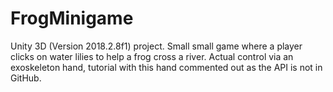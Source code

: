 # FrogMinigame

Unity 3D (Version 2018.2.8f1) project. 
Small small game where a player clicks on water lilies to help a frog cross a river. 
Actual control via an exoskeleton hand, tutorial with this hand commented out as the API is not in GitHub. 
